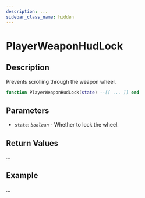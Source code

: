 ```yaml
---
description: ...
sidebar_class_name: hidden
---
```


# PlayerWeaponHudLock

## Description

Prevents scrolling through the weapon wheel.

```lua
function PlayerWeaponHudLock(state) --[[ ... ]] end
```

## Parameters

- `state`: _`boolean`_ - Whether to lock the wheel.

## Return Values

...

## Example

...

